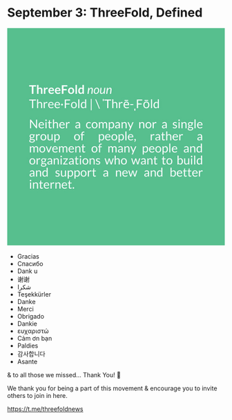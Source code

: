 # September 3: ThreeFold, Defined

![](img/tfdefined.jpg)

- Gracias
- Спасибо
- Dank u
- 谢谢
- شكرا
- Teşekkürler
- Danke
- Merci
- Obrigado
- Dankie
- ευχαριστώ
- Cảm ơn bạn
- Paldies
- 감사합니다
- Asante

& to all those we missed... Thank You! 🙏

We thank you for being a part of this movement & encourage you to invite others to join in here.

https://t.me/threefoldnews